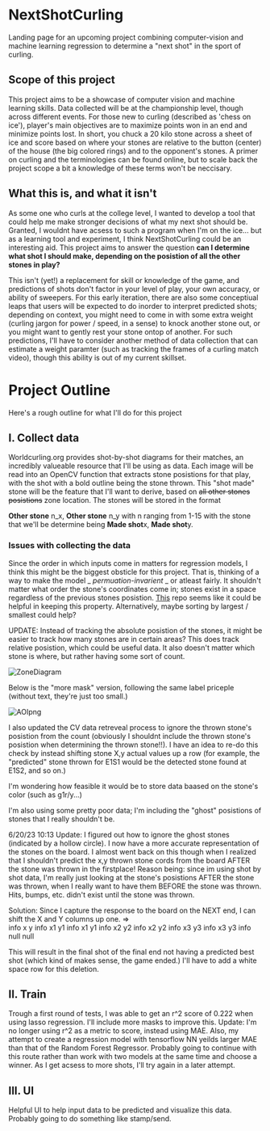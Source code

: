 # NextShotCurling
Landing page for an upcoming project combining computer-vision and machine learning regression to determine a "next shot" in the sport of curling.

## Scope of this project
This project aims to be a showcase of computer vision and machine learning skills. Data collected will be at the championship level, though across different events.
For those new to curling (described as 'chess on ice'), player's main objectives are to maximize points won in an end and minimize points lost. In short, you chuck a 20 kilo stone across a sheet of ice and score based on where your stones are relative to the button (center) of the house (the big colored rings) and to the opponent's stones. A primer on curling and the terminologies can be found online, but to scale back the project scope a bit a knowledge of these terms won't be neccisary.

## What this is, and what it isn't

As some one who curls at the college level, I wanted to develop a tool that could help me make stronger decisions of what my next shot should be. Granted, I wouldnt have acsess to such a program when I'm on the ice... but as a learning tool and experiment, I think NextShotCurling could be an interesting aid. This project aims to answer the question **can I determine what shot I should make, depending on the posistion of all the other stones in play?**

This isn't (yet!) a replacement for skill or knowledge of the game, and predictions of shots don't factor in your level of play, your own accuracy, or ability of sweepers. For this early iteration, there are also some conceptiual leaps that users will be expected to do inorder to interpret predicted shots; depending on context, you might need to come in with some extra weight (curling jargon for power / speed, in a sense) to knock another stone out, or you might want to gently rest your stone ontop of another. For such predictions, I'll have to consider another method of data collection that can estimate a weight paramter (such as tracking the frames of a curling match video), though this ability is out of my current skillset. 

# Project Outline
Here's a rough outline for what I'll do for this project

## I. Collect data
Worldcurling.org provides shot-by-shot diagrams for their matches, an incredibly valueable resource that I'll be using as data.
Each image will be read into an OpenCV function that extracts stone posistions for that play, with the shot with a bold outline being the stone thrown.
This "shot made" stone will be the feature that I'll want to derive, based on ~~all other stones posistions~~ zone location. The stones will be stored in the format

**Other stone** n_x, **Other stone** n_y with n ranging from 1-15 with the stone that we'll be determine being **Made shot**x, **Made shot**y.

### Issues with collecting the data
Since the order in which inputs come in matters for regression models, I think this might be the biggest obsticle for this project. That is, thinking of a way to make the model _ _permuation-invarient_ _ or atleast fairly. 
It shouldn't matter what order the stone's coordinates come in; stones exist in a space regardless of the previous stones posistion. [This](https://github.com/off99555/superkeras/blob/master/README.md) repo seems like it could be helpful in keeping this property.
Alternatively, maybe sorting by largest / smallest could help? 

UPDATE:
Instead of tracking the absolute posistion of the stones, it might be easier to track how many stones are in certain areas? This does track relative posistion, which could be useful data. It also doesn't matter which stone is where, but rather having some sort of count.

![ZoneDiagram](https://github.com/areid04/NextShotCurling/assets/114508072/b421f611-d06d-42fb-b0af-93ff2f955cf6)

Below is the "more mask" version, following the same label priceple (without text, they're just too small.)

![AOIpng](https://github.com/areid04/NextShotCurling/assets/114508072/0fc49bb5-ae1a-4c21-b986-7b2e3af58bf6)

I also updated the CV data retreveal process to ignore the thrown stone's posistion from the count (obviously I shouldnt include the thrown stone's posistion when determining the thrown stone!!). I have an idea to re-do this check by instead shifting stone X,y actual values up a row (for example, the "predicted" stone thrown for E1S1 would be the detected stone found at E1S2, and so on.)

I'm wondering how feasible it would be to store data baased on the stone's color (such as g1r/y...)

I'm also using some pretty poor data; I'm including the "ghost" posistions of stones that I really shouldn't be.

6/20/23 10:13 Update:
I figured out how to ignore the ghost stones (indicated by a hollow circle). I now have a more accurate representation of the stones on the board. I almost went back on this though when I realized that I shouldn't predict the x,y thrown stone cords from the board AFTER the stone was thrown in the firstplace!
Reason being: since im using shot by shot data, I'm really just looking at the stone's posistions AFTER the stone was thrown, when I really want to have them BEFORE the stone was thrown. Hits, bumps, etc. didn't exist until the stone was thrown.

Solution:
Since I capture the response to the board on the NEXT end, I can shift the X and Y columns up one.
              =>            
info x y              info x1 y1
info x1 y1              info x2 y2
info x2 y2              info x3 y3
info x3 y3              info null null

This will result in the final shot of the final end not having a predicted best shot (which kind of makes sense, the game ended.)
I'll have to add a white space row for this deletion.

## II. Train

Trough a first round of tests, I was able to get an r^2 score of 0.222 when using lasso regression. I'll include more masks to improve this.
Update: I'm no longer using r^2 as a metric to score, instead using MAE. 
Also, my attempt to create a regression model with tensorflow NN yeilds larger MAE than that of the Random Forest Regressor. Probably going to continue with this route rather than work with two models at the same time and choose a winner. As I get acsess to more shots, I'll try again in a later attempt.

## III. UI

Helpful UI to help input data to be predicted and visualize this data. Probably going to do something like stamp/send.


